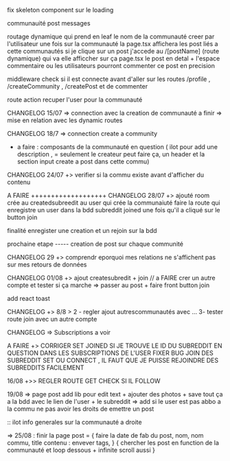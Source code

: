fix skeleton component sur le loading

communauité
    post 
        messages



routage dynamique qui prend en leaf le nom de la communauté creer par l'utilisateur 
    une fois sur la communauté la page.tsx affichera les post liés a cette communautés
        si je clique sur un post j'accede au /[postName] (route dynamique) qui va elle afficcher sur ça page.tsx le post en detal + l'espace commentaire ou les utilisateurs pourront commenter ce post en precision  


middleware check si il est connecte avant d'aller sur les routes /profile , /createCommunity , /createPost et de commenter

route action recuper l'user pour la communauté

CHANGELOG 15/07 => connection avec la creation de communauté
a finir => mise en relation avec les dynamic routes

CHANGELOG 18/7 => connection create a community
- a faire  : composants de la communauté en question ( ilot pour add une description , = seulement le createur peut faire ça, un header et la section input create a post dans cette commu)

CHANGELOG 24/07 +> verifier si la commu existe avant d'afficher du contenu

A FAIRE +++++++++++++++++++
CHANGELOG 28/07 +> ajouté room crée au createdsubreedit au user qui crée la communaiuté
faire la route qui enregistre un user dans la bdd subreddit joined une fois qu'il a cliqué sur le button join 

finalité enregister une creation et un rejoin sur la bdd

prochaine etape -----
creation de post sur chaque communité

CHANGELOG 29 +> comprendr eporquoi mes relations ne s'affichent pas sur mes retours de données

CHANGELOG 01/08 +> ajout createsubredit + join // a FAIRE crer un autre compte et tester si ça marche 
=> passer au post + faire front button join 

add react toast

CHANGELOG +> 8/8 > 
2 - regler ajout autrescommunautés avec ...
3- tester route join avec un autre compte

CHANGELOG => 
Subscriptions a voir

A FAIRE +> CORRIGER SET JOINED SI JE TROUVE LE ID DU SUBREDDIT EN QUESTION DANS LES SUBSCRIPTIONS DE L'USER
FIXER BUG JOIN DES SUBREDDIT SET OU CONNECT , IL FAUT QUE JE PUISSE REJOINDRE DES SUBREDDITS FACILEMENT

16/08
+>> REGLER ROUTE GET CHECK SI IL FOLLOW 


19/08 => page post add lib pour edit text + ajouter des photos + save tout ça a la bdd avec le lien de l'user + le subreddit 
=> add si le user est pas abbo a la commu ne pas avoir les droits de emettre un post

:: ilot info generales sur la communauté a droite

=> 25/08 : finir la page post = {
    faire la date de fab du post, 
    nom,
    nom commu,
    title 
    contenu : envever tags,
}
{
    chercher les post en function de la communauté et loop dessous + infinite scroll aussi 
}